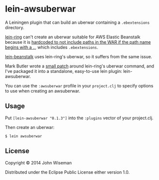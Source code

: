 # lein-awsuberwar

A Leiningen plugin that can build an uberwar containing a
`.ebextensions` directory.

[lein-ring](https://github.com/weavejester/lein-ring) can't create an
uberwar suitable for AWS Elastic Beanstalk because it is
[hardcoded to not include paths in the WAR if the path name begins with a `.`](https://github.com/weavejester/lein-ring/issues/55),
which includes `.ebextensions`.

[lein-beanstalk](https://github.com/weavejester/lein-beanstalk) uses
lein-ring's uberwar, so it suffers from the same issue.

Mark Butler wrote a
[small patch](https://github.com/snowplow/snowplow/blob/master/2-collectors/clojure-collector/tasks/leiningen/aws.clj)
around lein-ring's uberwar command, and I've packaged it into a
standalone, easy-to-use lein plugin: lein-awsuberwar.

You can use the `:awsuberwar` profile in your `project.clj` to specify
options to use when creating an awsuberwar.


## Usage

Put `[lein-awsuberwar "0.1.3"]` into the `:plugins` vector of your
project.clj.

Then create an uberwar:

```
$ lein awsuberwar
```

## License

Copyright © 2014 John Wiseman

Distributed under the Eclipse Public License either version 1.0.
